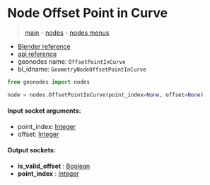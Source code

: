 # Node Offset Point in Curve

> [main](../structure.md) - [nodes](nodes.md) - [nodes menus](nodes_menus.md)

- [Blender reference](https://docs.blender.org/manual/en/latest/modeling/geometry_nodes/curve_topology/offset_point_in_curve.html)
- [api reference](https://docs.blender.org/api/current/bpy.types.GeometryNodeOffsetPointInCurve.html)
- geonodes name: `OffsetPointInCurve`
- bl_idname: `GeometryNodeOffsetPointInCurve`

```python
from geonodes import nodes

node = nodes.OffsetPointInCurve(point_index=None, offset=None)
```

#### Input socket arguments:

- point_index: [Integer](Integer.md)
- offset: [Integer](Integer.md)

#### Output sockets:

- **is_valid_offset** : [Boolean](Boolean.md)
- **point_index** : [Integer](Integer.md)

